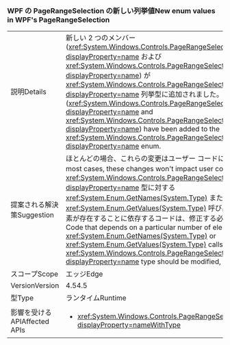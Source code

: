 ### <a name="new-enum-values-in-wpfs-pagerangeselection"></a><span data-ttu-id="49628-101">WPF の PageRangeSelection の新しい列挙値</span><span class="sxs-lookup"><span data-stu-id="49628-101">New enum values in WPF's PageRangeSelection</span></span>

|   |   |
|---|---|
|<span data-ttu-id="49628-102">説明</span><span class="sxs-lookup"><span data-stu-id="49628-102">Details</span></span>|<span data-ttu-id="49628-103">新しい 2 つのメンバー (<xref:System.Windows.Controls.PageRangeSelection.CurrentPage?displayProperty=name> および <xref:System.Windows.Controls.PageRangeSelection.SelectedPages?displayProperty=name>) が <xref:System.Windows.Controls.PageRangeSelection?displayProperty=name> 列挙型に追加されました。</span><span class="sxs-lookup"><span data-stu-id="49628-103">Two new members (<xref:System.Windows.Controls.PageRangeSelection.CurrentPage?displayProperty=name> and <xref:System.Windows.Controls.PageRangeSelection.SelectedPages?displayProperty=name>) have been added to the <xref:System.Windows.Controls.PageRangeSelection?displayProperty=name> enum.</span></span>|
|<span data-ttu-id="49628-104">提案される解決策</span><span class="sxs-lookup"><span data-stu-id="49628-104">Suggestion</span></span>|<span data-ttu-id="49628-105">ほとんどの場合、これらの変更はユーザー コードに影響しません。</span><span class="sxs-lookup"><span data-stu-id="49628-105">In most cases, these changes won't impact user code.</span></span> <span data-ttu-id="49628-106">ただし、<xref:System.Windows.Controls.PageRangeSelection?displayProperty=name> 型に対する <xref:System.Enum.GetNames(System.Type)> または <xref:System.Enum.GetValues(System.Type)> 呼び出しに特定の数の要素が存在することに依存するコードは、修正する必要があります。</span><span class="sxs-lookup"><span data-stu-id="49628-106">Code that depends on a particular number of elements existing in <xref:System.Enum.GetNames(System.Type)> or <xref:System.Enum.GetValues(System.Type)> calls on the <xref:System.Windows.Controls.PageRangeSelection?displayProperty=name> type should be modified, though.</span></span>|
|<span data-ttu-id="49628-107">スコープ</span><span class="sxs-lookup"><span data-stu-id="49628-107">Scope</span></span>|<span data-ttu-id="49628-108">エッジ</span><span class="sxs-lookup"><span data-stu-id="49628-108">Edge</span></span>|
|<span data-ttu-id="49628-109">Version</span><span class="sxs-lookup"><span data-stu-id="49628-109">Version</span></span>|<span data-ttu-id="49628-110">4.5</span><span class="sxs-lookup"><span data-stu-id="49628-110">4.5</span></span>|
|<span data-ttu-id="49628-111">型</span><span class="sxs-lookup"><span data-stu-id="49628-111">Type</span></span>|<span data-ttu-id="49628-112">ランタイム</span><span class="sxs-lookup"><span data-stu-id="49628-112">Runtime</span></span>|
|<span data-ttu-id="49628-113">影響を受ける API</span><span class="sxs-lookup"><span data-stu-id="49628-113">Affected APIs</span></span>|<ul><li><xref:System.Windows.Controls.PageRangeSelection?displayProperty=nameWithType></li></ul>|

